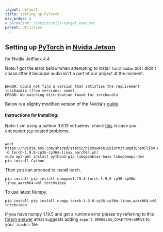 ```yaml
---
layout: default
title: setting up PyTorch
nav_order: 2 
# permalink: /topics/utils/target_execute
parent: Utilities
---
```


## Setting up [PyTorch][PYTORCH] in [Nvidia Jetson][JETSON-URL]


for Nvidia JetPack 4.4 


Note: I got the error below when attempting to install `torchaudio` but I didn't chase after it because audio isn't a part of our project at the moment. 
```

ERROR: Could not find a version that satisfies the requirement torchaudio (from versions: none)
ERROR: No matching distribution found for torchaudio

```

Below is a slightly modified version of the Nvidia's [guide][NVIDIA-PYTORCH-GUIDE] 

#### Instructions for Installing:

Note: I am using a python 3.6.15 virtualenv. check [this](setting_up_pyenv.md#fixing-broken-python-wheel) in case you encounter `pip` related problems. 


```

wget https://nvidia.box.com/shared/static/h1z9sw4bb1ybi0rm3tu8qdj8hs05ljbm.whl -O torch-1.9.0-cp36-cp36m-linux_aarch64.whl
sudo apt-get install python3-pip libopenblas-base libopenmpi-dev 
pip install Cython

```

Then you can proceed to install torch.

```
pip install pip install numpy==1.19.4 torch-1.9.0-cp36-cp36m-linux_aarch64.whl torchvideo

```

To use latest  Numpy.

```
pip install pip install numpy torch-1.9.0-cp36-cp36m-linux_aarch64.whl torchvideo

```
if you have numpy 1.19.5 and get a runtime error please try referring to this [forum answer](https://forums.developer.nvidia.com/t/illegal-instruction-core-dumped/165488/16) athat suggests adding `export OPENBLAS_CORETYPE=ARMV8` to your `.bashrc` file


[JETSON-URL]: https://developer.nvidia.com/embedded/jetson-agx-xavier-developer-kit
[PYTORCH]: https://pytorch.org
[NVIDIA-PYTORCH-GUIDE]: https://forums.developer.nvidia.com/t/pytorch-for-jetson-version-1-9-0-now-available/72048

